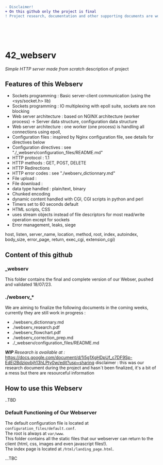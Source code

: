 
```diff
- Disclaimer!
+ On this github only the project is final
! Project research, documentation and other supporting documents are work in progress (readme.md and dir _readme_files). 
```
</br>
</br>
</br>

# 42_webserv

<i>Simple HTTP server made from scratch</i>
description of project

## Features of this Webserv
- Sockets programming : Basic server-client communication (using the <sys/socket.h> lib)
- Sockets programming : IO multiplexing with epoll suite, sockets are non blocking
- Web server architecture : based on NGINX architecture (worker process) -> Server data structure, configuration data structure
- Web server architecture : one worker (one process) is handling all connections using epoll, 
- Configuration files : inspired by Nginx configuration file, see details for directives below
- Configuration directives : see "./_webserv/configuration_files/README.md"
- HTTP protocol : 1.1
- HTTP methods : GET, POST, DELETE
- HTTP Redirections
- HTTP error codes : see "./webserv_dictionnary.md"
- File upload :
- File download : 
- data type handled : plain/text, binary
- Chunked encoding
- dynamic content handled with CGI, CGI scripts in python and perl
- Timers set to 60 seconds default
- HTML scripts, CSS
- uses stream objects instead of file descriptors for most read/write operation except for sockets
- Error management, leaks, siege

host, listen, server_name, location, method, root, index, autoindex, body_size, error_page, return, exec_cgi, extension_cgi)


## Content of this github
### _webserv
This folder contains the final and complete version of our Webser, pushed and validated 18/07/23.

### ./webserv_*
We are aiming to finalize the following documents in the coming weeks, currently they are still work in progress :
- ./webserv_dictionnary.md
- ./webserv_research.pdf
- ./webserv_flowchart.pdf
- ./webserv_correction_prep.md
- ./_webserv/configuration_files/README.md

<i> <b>WIP</b> Research is available at :</i>
https://docs.google.com/document/d/1i5g1XgHDpUf_c7DF9Sp-EdEj2Bdzipvbjh13hLPty0w/edit?usp=sharing
disclaimer : this was our research document during the project and hasn´t been finalized, it's a bit of a mess but there are resourceful information

## How to use this Webserv

..TBD

### Default Functioning of Our Webserver

The default configuration file is located at `configuration_files/default.conf`.</br>
The root is always at `var/www`.</br>
This folder contains all the static files that our webserver can return to the client (html, css, images and even javascript files!).</br>
The index page is located at `/html/landing_page.html`.</br>

...TBC
